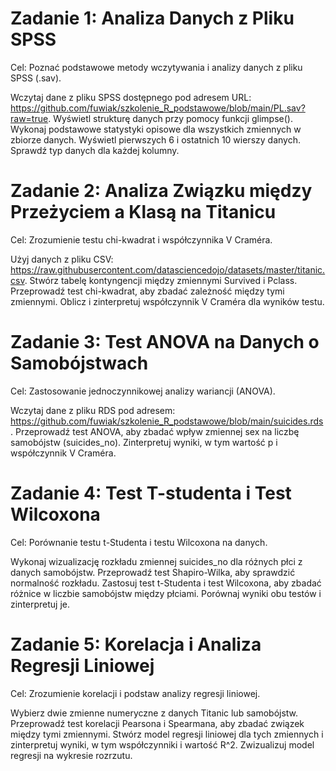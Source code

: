# Zadanie 1: Analiza Danych z Pliku SPSS
Cel: Poznać podstawowe metody wczytywania i analizy danych z pliku SPSS (.sav).

Wczytaj dane z pliku SPSS dostępnego pod adresem URL: https://github.com/fuwiak/szkolenie_R_podstawowe/blob/main/PL.sav?raw=true.
Wyświetl strukturę danych przy pomocy funkcji glimpse().
Wykonaj podstawowe statystyki opisowe dla wszystkich zmiennych w zbiorze danych.
Wyświetl pierwszych 6 i ostatnich 10 wierszy danych.
Sprawdź typ danych dla każdej kolumny.

# Zadanie 2: Analiza Związku między Przeżyciem a Klasą na Titanicu
Cel: Zrozumienie testu chi-kwadrat i współczynnika V Craméra.

Użyj danych z pliku CSV: https://raw.githubusercontent.com/datasciencedojo/datasets/master/titanic.csv.
Stwórz tabelę kontyngencji między zmiennymi Survived i Pclass.
Przeprowadź test chi-kwadrat, aby zbadać zależność między tymi zmiennymi.
Oblicz i zinterpretuj współczynnik V Craméra dla wyników testu.

# Zadanie 3: Test ANOVA na Danych o Samobójstwach
Cel: Zastosowanie jednoczynnikowej analizy wariancji (ANOVA).

Wczytaj dane z pliku RDS pod adresem: https://github.com/fuwiak/szkolenie_R_podstawowe/blob/main/suicides.rds.
Przeprowadź test ANOVA, aby zbadać wpływ zmiennej sex na liczbę samobójstw (suicides_no).
Zinterpretuj wyniki, w tym wartość p i współczynnik V Craméra.

# Zadanie 4: Test T-studenta i Test Wilcoxona
Cel: Porównanie testu t-Studenta i testu Wilcoxona na danych.

Wykonaj wizualizację rozkładu zmiennej suicides_no dla różnych płci z danych samobójstw.
Przeprowadź test Shapiro-Wilka, aby sprawdzić normalność rozkładu.
Zastosuj test t-Studenta i test Wilcoxona, aby zbadać różnice w liczbie samobójstw między płciami.
Porównaj wyniki obu testów i zinterpretuj je.

# Zadanie 5: Korelacja i Analiza Regresji Liniowej
Cel: Zrozumienie korelacji i podstaw analizy regresji liniowej.

Wybierz dwie zmienne numeryczne z danych Titanic lub samobójstw.
Przeprowadź test korelacji Pearsona i Spearmana, aby zbadać związek między tymi zmiennymi.
Stwórz model regresji liniowej dla tych zmiennych i zinterpretuj wyniki, w tym współczynniki i wartość R^2.
Zwizualizuj model regresji na wykresie rozrzutu.
